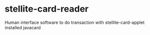 # stellite-card-reader
Human interface software to do transaction with stellite-card-applet installed javacard

